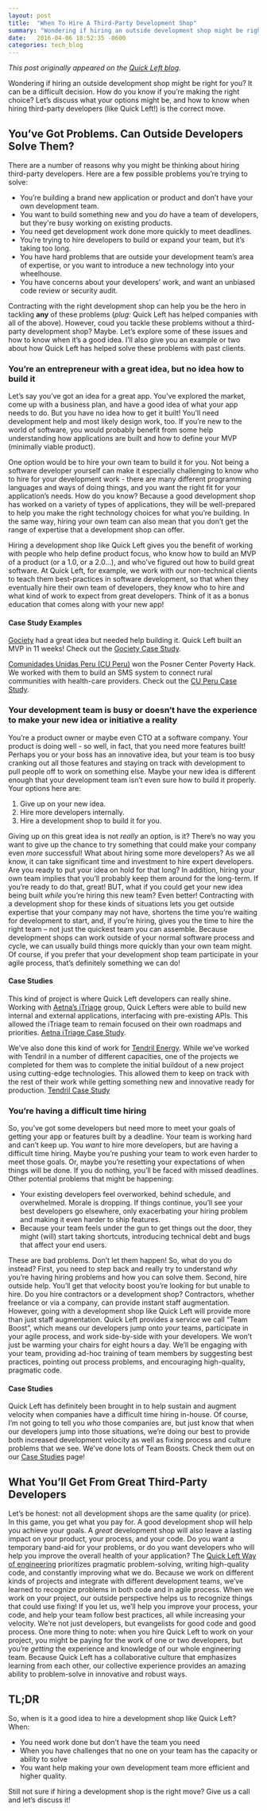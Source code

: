 ```yaml
---
layout: post
title:  "When To Hire A Third-Party Development Shop"
summary: "Wondering if hiring an outside development shop might be right for you? It can be a difficult decision. How do you know if you’re making the right choice? Let’s discuss what your options might be, and how to know when hiring third-party developers (like Quick Left!) is the correct move."
date:   2016-04-06 18:52:35 -0600
categories: tech_blog
---
```


_This post originally appeared on the [Quick Left blog](https://quickleft.com/blog/when-to-hire-a-third-party-development-shop/)._

Wondering if hiring an outside development shop might be right for you? It can be a difficult decision. How do you know if you’re making the right choice? Let’s discuss what your options might be, and how to know when hiring third-party developers (like Quick Left!) is the correct move.

## You’ve Got Problems. Can Outside Developers Solve Them?

There are a number of reasons why you might be thinking about hiring third-party developers. Here are a few possible problems you’re trying to solve:

*   You’re building a brand new application or product and don’t have your own development team.
*   You want to build something new and you _do_ have a team of developers, but they're busy working on existing products.
*   You need get development work done more quickly to meet deadlines.
*   You’re trying to hire developers to build or expand your team, but it’s taking too long.
*   You have hard problems that are outside your development team’s area of expertise, or you want to introduce a new technology into your wheelhouse.
*   You have concerns about your developers’ work, and want an unbiased code review or security audit.

Contracting with the right development shop can help you be the hero in tackling **any** of these problems (_plug:_ Quick Left has helped companies with all of the above). However, coud you tackle these problems without a third-party development shop? Maybe. Let’s explore some of these issues and how to know when it’s a good idea. I’ll also give you an example or two about how Quick Left has helped solve these problems with past clients.

### **You’re an entrepreneur with a great idea, but no idea how to build it**

Let’s say you’ve got an idea for a great app. You’ve explored the market, come up with a business plan, and have a good idea of what your app needs to do. But you have no idea how to get it built! You’ll need development help and most likely design work, too. If you’re new to the world of software, you would probably benefit from some help understanding how applications are built and how to define your MVP (minimally viable product).

One option would be to hire your own team to build it for you. Not being a software developer yourself can make it especially challenging to know who to hire for your development work - there are many different programming languages and ways of doing things, and you want the right fit for your application’s needs. How do you know? Because a good development shop has worked on a variety of types of applications, they will be well-prepared to help you make the right technology choices for what you’re building. In the same way, hiring your own team can also mean that you don’t get the range of expertise that a development shop can offer.

Hiring a development shop like Quick Left gives you the benefit of working with people who help define product focus, who know how to build an MVP of a product (or a 1.0, or a 2.0…), and who’ve figured out how to build great software. At Quick Left, for example, we work with our non-technical clients to teach them best-practices in software development, so that when they eventually hire their own team of developers, they know who to hire and what kind of work to expect from great developers. Think of it as a bonus education that comes along with your new app!

#### Case Study Examples

[Gociety](http://www.gociety.com/) had a great idea but needed help building it. Quick Left built an MVP in 11 weeks! Check out the [Gociety Case Study]((https://quickleft.com/casestudies/gociety-mobile-app-development/)).

[Comunidades Unidas Peru (CU Peru)](http://www.cuperu.org/) won the Posner Center Poverty Hack. We worked with them to build an SMS system to connect rural communities with health-care providers. Check out the [CU Peru Case Study](https://quickleft.com/casestudies/cu-peru/).

### **Your development team is busy or doesn’t have the experience to make your new idea or initiative a reality**

You’re a product owner or maybe even CTO at a software company. Your product is doing well - so well, in fact, that you need more features built! Perhaps you or your boss has an innovative idea, but your team is too busy cranking out all those features and staying on track with development to pull people off to work on something else. Maybe your new idea is different enough that your development team isn’t even sure how to build it properly. Your options here are:

1.  Give up on your new idea.
2.  Hire more developers internally.
3.  Hire a development shop to build it for you.

Giving up on this great idea is not _really_ an option, is it? There’s no way you want to give up the chance to try something that could make your company even _more_ successful! What about hiring some more developers? As we all know, it can take significant time and investment to hire expert developers. Are you ready to put your idea on hold for that long? In addition, hiring your own team implies that you’ll probably keep them around for the long-term. If you’re ready to do that, great! BUT, what if you could get your new idea being built _while_ you’re hiring this new team? Even better! Contracting with a development shop for these kinds of situations lets you get outside expertise that your company may not have, shortens the time you’re waiting for development to start, and, if you’re hiring, gives you the time to hire the right team – not just the quickest team you can assemble. Because development shops can work outside of your normal software process and cycle, we can usually build things more quickly than your own team might. Of course, if you prefer that your development shop team participate in your agile process, that’s definitely something we can do!

#### Case Studies

This kind of project is where Quick Left developers can really shine. Working with [Aetna’s iTriage](https://www.itriagehealth.com/) group, Quick Lefters were able to build new internal and external applications, interfacing with pre-existing APIs. This allowed the iTriage team to remain focused on their own roadmaps and priorities. [Aetna iTriage Case Study](https://quickleft.com/casestudies/itriage-web-app-development-2/).

We’ve also done this kind of work for [Tendril Energy](https://www.tendrilinc.com/). While we’ve worked with Tendril in a number of different capacities, one of the projects we completed for them was to complete the initial buildout of a new project using cutting-edge technologies. This allowed them to keep on track with the rest of their work while getting something new and innovative ready for production. [Tendril Case Study](https://quickleft.com/casestudies/tendril-ruby-on-rails-app-development/)

### **You’re having a difficult time hiring**

So, you’ve got some developers but need more to meet your goals of getting your app or features built by a deadline. Your team is working hard and can’t keep up. You _want_ to hire more developers, but are having a difficult time hiring. Maybe you’re pushing your team to work even harder to meet those goals. Or, maybe you’re resetting your expectations of when things will be done. If you do nothing, you’ll be faced with missed deadlines. Other potential problems that might be happening:

*   Your existing developers feel overworked, behind schedule, and overwhelmed. Morale is dropping. If things continue, you’ll see your best developers go elsewhere, only exacerbating your hiring problem and making it even harder to ship features.
*   Because your team feels under the gun to get things out the door, they might (will) start taking shortcuts, introducing technical debt and bugs that affect your end users.

These are bad problems. Don’t let them happen! So, what do you do instead? First, you need to step back and really try to understand _why_ you’re having hiring problems and how you can solve them. Second, hire outside help. You’ll get that velocity boost you’re looking for but unable to hire. Do you hire contractors or a development shop? Contractors, whether freelance or via a company, can provide instant staff augmentation. However, going with a development shop like Quick Left will provide more than just staff augmentation. Quick Left provides a service we call “Team Boost”, which means our developers jump onto _your_ teams, participate in your agile process, and work side-by-side with your developers. We won’t just be warming your chairs for eight hours a day. We’ll be engaging with your team, providing ad-hoc training of team members by suggesting best practices, pointing out process problems, and encouraging high-quality, pragmatic code.

#### Case Studies

Quick Left has definitely been brought in to help sustain and augment velocity when companies have a difficult time hiring in-house. Of course, I’m not going to tell you _who_ those companies are, but just know that when our developers jump into those situations, we’re doing our best to provide both increased development velocity as well as fixing process and culture problems that we see. We’ve done lots of Team Boosts. Check them out on our [Case Studies](https://quickleft.com/casestudies/) page!

## What You’ll Get From Great Third-Party Developers

Let’s be honest: not all development shops are the same quality (or price). In this game, you get what you pay for. A good development shop will help you achieve your goals. A _great_ development shop will also leave a lasting impact on your product, your process, and your code. Do you want a temporary band-aid for your problems, or do you want developers who will help you improve the overall health of your application? The [Quick Left Way of engineering](https://quickleft.com/blog/quick-left-wayopen-source-github-repository-release/) prioritizes pragmatic problem-solving, writing high-quality code, and constantly improving what we do. Because we work on different kinds of projects and integrate with different development teams, we’ve learned to recognize problems in both code and in agile process. When we work on your project, our outside perspective helps us to recognize things that could use fixing! If you let us, we’ll help you improve your process, your code, and help your team follow best practices, all while increasing your velocity. We’re not just developers, but evangelists for good code and good process. One more thing to note: when you hire Quick Left to work on your project, you might be paying for the work of one or two developers, but you’re _getting_ the experience and knowledge of our whole engineering team. Because Quick Left has a collaborative culture that emphasizes learning from each other, our collective experience provides an amazing ability to problem-solve in innovative and robust ways.

## TL;DR

So, when is it a good idea to hire a development shop like Quick Left? When:

*   You need work done but don’t have the team you need
*   When you have challenges that no one on your team has the capacity or ability to solve
*   You want help making your own development team more efficient and higher quality.

Still not sure if hiring a development shop is the right move? Give us a call and let’s discuss it!